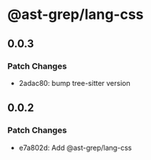 # @ast-grep/lang-css

## 0.0.3

### Patch Changes

- 2adac80: bump tree-sitter version

## 0.0.2

### Patch Changes

- e7a802d: Add @ast-grep/lang-css
